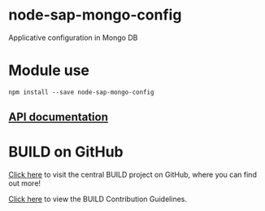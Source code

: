 node-sap-mongo-config
=====================

Applicative configuration in Mongo DB

# Module use

```
npm install --save node-sap-mongo-config
```

## [API documentation](./API.md)


# BUILD on GitHub

[Click here](https://github.com/SAP/BUILD) to visit the central BUILD project on GitHub, where you can find out more!

[Click here](https://github.com/SAP/BUILD/blob/master/Contributing.md) to view the BUILD Contribution Guidelines. 
